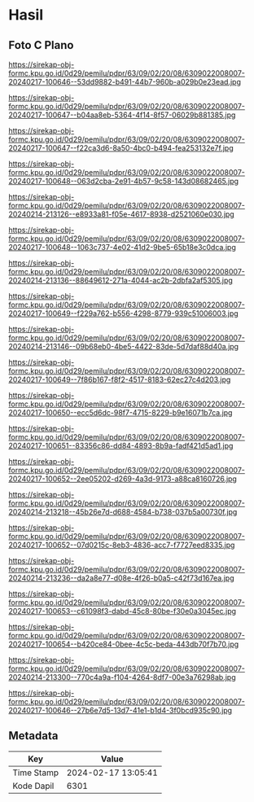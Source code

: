 # Hasil

## Foto C Plano

https://sirekap-obj-formc.kpu.go.id/0d29/pemilu/pdpr/63/09/02/20/08/6309022008007-20240217-100646--53dd9882-b491-44b7-960b-a029b0e23ead.jpg

https://sirekap-obj-formc.kpu.go.id/0d29/pemilu/pdpr/63/09/02/20/08/6309022008007-20240217-100647--b04aa8eb-5364-4f14-8f57-06029b881385.jpg

https://sirekap-obj-formc.kpu.go.id/0d29/pemilu/pdpr/63/09/02/20/08/6309022008007-20240217-100647--f22ca3d6-8a50-4bc0-b494-fea253132e7f.jpg

https://sirekap-obj-formc.kpu.go.id/0d29/pemilu/pdpr/63/09/02/20/08/6309022008007-20240217-100648--063d2cba-2e91-4b57-9c58-143d08682465.jpg

https://sirekap-obj-formc.kpu.go.id/0d29/pemilu/pdpr/63/09/02/20/08/6309022008007-20240214-213126--e8933a81-f05e-4617-8938-d2521060e030.jpg

https://sirekap-obj-formc.kpu.go.id/0d29/pemilu/pdpr/63/09/02/20/08/6309022008007-20240217-100648--1063c737-4e02-41d2-9be5-65b18e3c0dca.jpg

https://sirekap-obj-formc.kpu.go.id/0d29/pemilu/pdpr/63/09/02/20/08/6309022008007-20240214-213136--88649612-271a-4044-ac2b-2dbfa2af5305.jpg

https://sirekap-obj-formc.kpu.go.id/0d29/pemilu/pdpr/63/09/02/20/08/6309022008007-20240217-100649--f229a762-b556-4298-8779-939c51006003.jpg

https://sirekap-obj-formc.kpu.go.id/0d29/pemilu/pdpr/63/09/02/20/08/6309022008007-20240214-213146--09b68eb0-4be5-4422-83de-5d7daf88d40a.jpg

https://sirekap-obj-formc.kpu.go.id/0d29/pemilu/pdpr/63/09/02/20/08/6309022008007-20240217-100649--7f86b167-f8f2-4517-8183-62ec27c4d203.jpg

https://sirekap-obj-formc.kpu.go.id/0d29/pemilu/pdpr/63/09/02/20/08/6309022008007-20240217-100650--ecc5d6dc-98f7-4715-8229-b9e16071b7ca.jpg

https://sirekap-obj-formc.kpu.go.id/0d29/pemilu/pdpr/63/09/02/20/08/6309022008007-20240217-100651--83356c86-dd84-4893-8b9a-fadf421d5ad1.jpg

https://sirekap-obj-formc.kpu.go.id/0d29/pemilu/pdpr/63/09/02/20/08/6309022008007-20240217-100652--2ee05202-d269-4a3d-9173-a88ca8160726.jpg

https://sirekap-obj-formc.kpu.go.id/0d29/pemilu/pdpr/63/09/02/20/08/6309022008007-20240214-213218--45b26e7d-d688-4584-b738-037b5a00730f.jpg

https://sirekap-obj-formc.kpu.go.id/0d29/pemilu/pdpr/63/09/02/20/08/6309022008007-20240217-100652--07d0215c-8eb3-4836-acc7-f7727eed8335.jpg

https://sirekap-obj-formc.kpu.go.id/0d29/pemilu/pdpr/63/09/02/20/08/6309022008007-20240214-213236--da2a8e77-d08e-4f26-b0a5-c42f73d167ea.jpg

https://sirekap-obj-formc.kpu.go.id/0d29/pemilu/pdpr/63/09/02/20/08/6309022008007-20240217-100653--c61098f3-dabd-45c8-80be-f30e0a3045ec.jpg

https://sirekap-obj-formc.kpu.go.id/0d29/pemilu/pdpr/63/09/02/20/08/6309022008007-20240217-100654--b420ce84-0bee-4c5c-beda-443db70f7b70.jpg

https://sirekap-obj-formc.kpu.go.id/0d29/pemilu/pdpr/63/09/02/20/08/6309022008007-20240214-213300--770c4a9a-f104-4264-8df7-00e3a76298ab.jpg

https://sirekap-obj-formc.kpu.go.id/0d29/pemilu/pdpr/63/09/02/20/08/6309022008007-20240217-100646--27b6e7d5-13d7-41e1-b1d4-3f0bcd935c90.jpg


## Metadata

| Key        | Value               |
| ---------- | ------------------- |
| Time Stamp | 2024-02-17 13:05:41 |
| Kode Dapil | 6301                |



